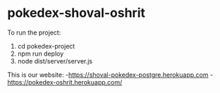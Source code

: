 # pokedex-shoval-oshrit

To run the project:
1. cd pokedex-project
2. npm run deploy
3. node dist/server/server.js

This is our website:
-https://shoval-pokedex-postgre.herokuapp.com
-https://pokedex-oshrit.herokuapp.com/